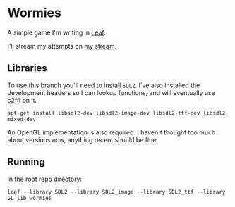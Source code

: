# Wormies

A simple game I'm writing in [Leaf](http://leaflang.org).

I'll stream my attempts on [my stream](https://www.twitch.tv/mortoray).


## Libraries

To use this branch you'll need to install `SDL2`.  I've also installed the development headers so I can lookup functions, and will eventually use [c2ffi](https://github.com/rpav/c2ffi) on it.

	apt-get install libsdl2-dev libsdl2-image-dev libsdl2-ttf-dev libsdl2-mixed-dev

An OpenGL implementation is also required. I haven't thought too much about versions now, anything recent should be fine.


## Running

In the root repo directory:

	leaf --library SDL2 --library SDL2_image --library SDL2_ttf --library GL lib wormies
	
	

